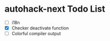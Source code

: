 # autohack-next Todo List

- [ ] i18n
- [x] Checker deactivate function
- [ ] Colorful compiler output
